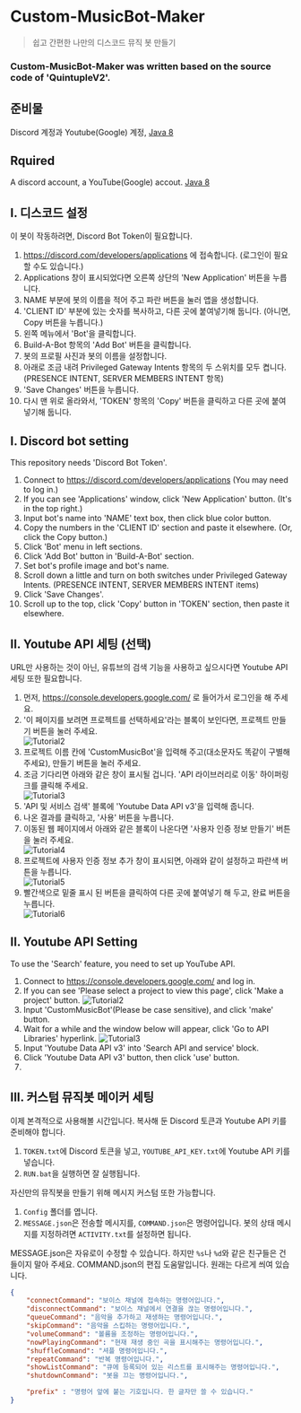 # Custom-MusicBot-Maker
> 쉽고 간편한 나만의 디스코드 뮤직 봇 만들기
### Custom-MusicBot-Maker was written based on the source code of 'QuintupleV2'.

## 준비물
Discord 계정과 Youtube(Google) 계정, [Java 8](https://java.com/ko/download/)

## Rquired
A discord account, a YouTube(Google) accout. [Java 8](https://java.com/ko/download/)

## I. 디스코드 설정  
이 봇이 작동하려면, Discord Bot Token이 필요합니다.

1. https://discord.com/developers/applications 에 접속합니다. (로그인이 필요할 수도 있습니다.)
2. Applications 창이 표시되었다면 오른쪽 상단의 'New Application' 버튼을 누릅니다.
3. NAME 부분에 봇의 이름을 적어 주고 파란 버튼을 눌러 앱을 생성합니다.
4. 'CLIENT ID' 부분에 있는 숫자를 복사하고, 다른 곳에 붙여넣기해 둡니다. (아니면, Copy 버튼을 누릅니다.)
5. 왼쪽 메뉴에서 'Bot'을 클릭합니다.
6. Build-A-Bot 항목의 'Add Bot' 버튼을 클릭합니다.
7. 봇의 프로필 사진과 봇의 이름을 설정합니다.
8. 아래로 조금 내려 Privileged Gateway Intents 항목의 두 스위치를 모두 켭니다. (PRESENCE INTENT, SERVER MEMBERS INTENT 항목)
9. 'Save Changes' 버튼을 누릅니다.
10. 다시 맨 위로 올라와서, 'TOKEN' 항목의 'Copy' 버튼을 클릭하고 다른 곳에 붙여넣기해 둡니다.

## I. Discord bot setting
This repository needs 'Discord Bot Token'.

1. Connect to https://discord.com/developers/applications (You may need to log in.)
2. If you can see 'Applications' window, click 'New Application' button. (It's in the top right.)
3. Input bot's name into 'NAME' text box, then click blue color button.
4. Copy the numbers in the 'CLIENT ID' section and paste it elsewhere. (Or, click the Copy button.)
5. Click 'Bot' menu in left sections.
6. Click 'Add Bot' button in 'Build-A-Bot' section.
7. Set bot's profile image and bot's name.
8. Scroll down a little and turn on both switches under Privileged Gateway Intents. (PRESENCE INTENT, SERVER MEMBERS INTENT items)
9. Click 'Save Changes'.
10. Scroll up to the top, click 'Copy' button in 'TOKEN' section, then paste it elsewhere.

## II. Youtube API 세팅 (선택)

URL만 사용하는 것이 아닌, 유튜브의 검색 기능을 사용하고 싶으시다면
Youtube API 세팅 또한 필요합니다.

1. 먼저, https://console.developers.google.com/ 로 들어가서 로그인을 해 주세요.
2. '이 페이지를 보려면 프로젝트를 선택하세요'라는 블록이 보인다면, 프로젝트 만들기 버튼을 눌러 주세요.  
![Tutorial2](https://user-images.githubusercontent.com/64447484/95121223-b5fb6e80-0789-11eb-97b6-de710dd10861.png)
3. 프로젝트 이름 칸에 'CustomMusicBot'을 입력해 주고(대소문자도 똑같이 구별해 주세요), 만들기 버튼을 눌러 주세요.
4. 조금 기다리면 아래와 같은 창이 표시될 겁니다. 'API 라이브러리로 이동' 하이퍼링크를 클릭해 주세요.  
![Tutorial3](https://user-images.githubusercontent.com/64447484/95121289-d0cde300-0789-11eb-870e-b847c851895b.png)
5. 'API 및 서비스 검색' 블록에 'Youtube Data API v3'을 입력해 줍니다.
6. 나온 결과를 클릭하고, '사용' 버튼을 누릅니다.
7. 이동된 웹 페이지에서 아래와 같은 블록이 나온다면 '사용자 인증 정보 만들기' 버튼을 눌러 주세요.  
![Tutorial4](https://user-images.githubusercontent.com/64447484/95121351-e4794980-0789-11eb-8995-25a399a03f72.png)
8. 프로젝트에 사용자 인증 정보 추가 창이 표시되면, 아래와 같이 설정하고 파란색 버튼을 누릅니다.  
![Tutorial5](https://user-images.githubusercontent.com/64447484/95121368-e9d69400-0789-11eb-94f6-a3045446b2f8.png)
9. 빨간색으로 밑줄 표시 된 버튼을 클릭하여 다른 곳에 붙여넣기 해 두고, 완료 버튼을 누릅니다.  
![Tutorial6](https://user-images.githubusercontent.com/64447484/95121378-ee02b180-0789-11eb-9988-6065c8a8afbe.png)

## II. Youtube API Setting

To use the 'Search' feature, you need to set up YouTube API.

1. Connect to https://console.developers.google.com/ and log in.
2. If you can see 'Please select a project to view this page', click 'Make a project' button.
![Tutorial2](https://user-images.githubusercontent.com/64447484/95121223-b5fb6e80-0789-11eb-97b6-de710dd10861.png)
3. Input 'CustomMusicBot'(Please be case sensitive), and click 'make' button.
4. Wait for a while and the window below will appear, click 'Go to API Libraries' hyperlink.
![Tutorial3](https://user-images.githubusercontent.com/64447484/95121289-d0cde300-0789-11eb-870e-b847c851895b.png)
5. Input 'Youtube Data API v3' into 'Search API and service' block.
6. Click 'Youtube Data API v3' button, then click 'use' button.
7. 

## III. 커스텀 뮤직봇 메이커 세팅

이제 본격적으로 사용해볼 시간입니다. 복사해 둔 Discord 토큰과 Youtube API 키를 준비해야 합니다.  
1. `TOKEN.txt`에 Discord 토큰을 넣고, `YOUTUBE_API_KEY.txt`에 Youtube API 키를 넣습니다.
2. `RUN.bat`을 실행하면 잘 실행됩니다.
  
자신만의 뮤직봇을 만들기 위해 메시지 커스텀 또한 가능합니다.
1. `Config` 폴더를 엽니다.
2. `MESSAGE.json`은 전송할 메시지를, `COMMAND.json`은 명령어입니다. 봇의 상태 메시지를 지정하려면 `ACTIVITY.txt`를 설정하면 됩니다.

MESSAGE.json은 자유로이 수정할 수 있습니다. 하지만 `%s`나 `%d`와 같은 친구들은 건들이지 말아 주세요.
COMMAND.json의 편집 도움말입니다. 원래는 다르게 씌여 있습니다.
```json
{
    "connectCommand": "보이스 채널에 접속하는 명령어입니다.",
    "disconnectCommand": "보이스 채널에서 연결을 끊는 명령어입니다.",
    "queueCommand": "음악을 추가하고 재생하는 명령어입니다.",
    "skipCommand": "음악을 스킵하는 명령어입니다.",
    "volumeCommand": "볼륨을 조정하는 명령어입니다.",
    "nowPlayingCommand": "현재 재생 중인 곡을 표시해주는 명령어입니다.",
    "shuffleCommand": "셔플 명령어입니다.",
    "repeatCommand": "반복 명령어입니다.",
    "showListCommand": "큐에 등록되어 있는 리스트를 표시해주는 명령어입니다.",
    "shutdownCommand": "봇을 끄는 명령어입니다.",

    "prefix" : "명령어 앞에 붙는 기호입니다. 한 글자만 쓸 수 있습니다."
}
```
